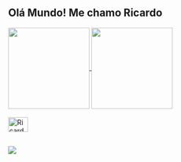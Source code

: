 ## Olá Mundo! Me chamo Ricardo


<a href="https://github.com/ricardomrs/github-readme-stats">
  <img align="center" height="165em" src="https://github-readme-stats.vercel.app/api?username=ricardomrs&show_icons=true&theme=radical&repo=github-readme-stats" />
</a>
<a href="https://github.com/ricardomrs/top-langs">
  <img align="center" height="165em" src="https://github-readme-stats.vercel.app/api/top-langs/?username=ricardomrs&layout=compact" />
</a>


  
  
<div style="display: inline_block"><br>
  <img align="center" alt="Ricardo-C++" height="30" width="40" src="https://cdn.jsdelivr.net/gh/devicons/devicon/icons/cplusplus/cplusplus-original.svg" />
  
</div>
 
 ##
 
<div> 
  <a href="https://www.linkedin.com/in/ricardomrs" target="_blank"><img src="https://img.shields.io/badge/-LinkedIn-%230077B5?style=for-the-circle&logo=linkedin&logoColor=white" target="_blank"></a> 
  
</div>
